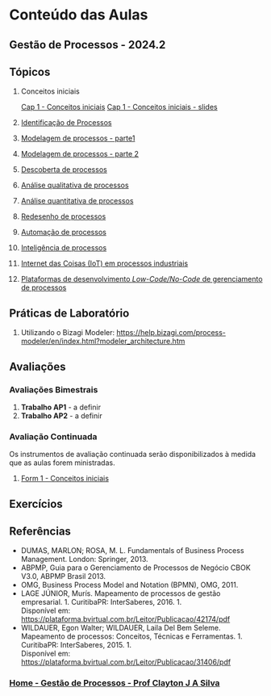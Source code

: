 # Conteúdo das Aulas  

## Gestão de Processos - 2024.2

## Tópicos

1. Conceitos iniciais

   [Cap 1 - Conceitos iniciais](gestao_processos_aulas/gestao_processos_cap1.md)
   [Cap 1 - Conceitos iniciais - slides](gestao_processos_aulas/gestao_processos_cap1.pdf)

2. [Identificação de Processos](gestao_processos_aulas/gestao_processos_cap2.md)
3. [Modelagem de processos - parte1](gestao_processos_aulas/gestao_processos_cap3.md)
4. [Modelagem de processos - parte 2](gestao_processos_aulas/gestao_processos_cap4.md)
5. [Descoberta de processos](gestao_processos_aulas/gestao_processos_cap5.md)
6. [Análise qualitativa de processos](gestao_processos_aulas/gestao_processos_cap6.md)  
7. [Análise quantitativa de processos](gestao_processos_aulas/gestao_processos_cap7.md)
8. [Redesenho de processos](gestao_processos_aulas/gestao_processos_cap8.md)
9.  [Automação de processos](gestao_processos_aulas/gestao_processos_cap9.md)
10. [Inteligência de processos](gestao_processos_aulas/gestao_processos_cap10.md)
11. [Internet das Coisas (IoT) em processos industriais]()
12. [Plataformas de desenvolvimento *Low-Code/No-Code* de gerenciamento de processos]()

## Práticas de Laboratório

1. Utilizando o Bizagi Modeler: https://help.bizagi.com/process-modeler/en/index.html?modeler_architecture.htm  

## Avaliações

### Avaliações Bimestrais

1. **Trabalho AP1** - a definir  
2. **Trabalho AP2** - a definir

### Avaliação Continuada

Os instrumentos de avaliação continuada serão disponibilizados à medida que as aulas forem ministradas. 
1. [Form 1 - Conceitos iniciais]() 

## Exercícios  

## Referências  

- DUMAS, MARLON; ROSA, M. L. Fundamentals of Business Process Management. London: Springer, 2013.  
- ABPMP, Guia para o Gerenciamento de Processos de Negócio CBOK V3.0, ABPMP Brasil 2013.
- OMG, Business Process Model and Notation (BPMN), OMG, 2011.
- LAGE JÚNIOR, Murís. Mapeamento de processos de gestão empresarial. 1. Curitiba­PR: InterSaberes, 2016. 1.  
Disponível em: https://plataforma.bvirtual.com.br/Leitor/Publicacao/42174/pdf
- WILDAUER, Egon Walter; WILDAUER, Laila Del Bem Seleme. Mapeamento de processos: Conceitos, Técnicas e Ferramentas. 1. Curitiba­PR: InterSaberes, 2015. 1.  
Disponível em: https://plataforma.bvirtual.com.br/Leitor/Publicacao/31406/pdf  

### [Home - Gestão de Processos - Prof Clayton J A Silva](/gestao_processos.md)
